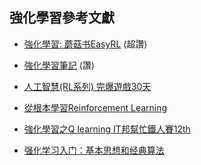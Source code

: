 ## 強化學習參考文獻

* [強化學習: 蘑菇书EasyRL](https://datawhalechina.github.io/easy-rl/#/) (超讚)
* [強化學習筆記](https://ithelp.ithome.com.tw/users/20111741/ironman/1703) (讚)
* [人工智慧(RL系列) 完爆遊戲30天](https://ithelp.ithome.com.tw/users/20121110/ironman/2855)
* [從根本學習Reinforcement Learning](https://ithelp.ithome.com.tw/users/20129922/ironman/3342)
* [強化學習之Q learning IT邦幫忙鐵人賽12th](https://medium.com/%E5%98%8E%E7%B7%AF%E7%9A%84%E5%B0%8F%E8%88%96/%E5%BC%B7%E5%8C%96%E5%AD%B8%E7%BF%92%E4%B9%8Bq-learning-it%E9%82%A6%E5%B9%AB%E5%BF%99%E9%90%B5%E4%BA%BA%E8%B3%BD12th-e113327faaa4)

* [强化学习入门：基本思想和经典算法](https://imzhanghao.com/2022/02/10/reinforcement-learning/)
